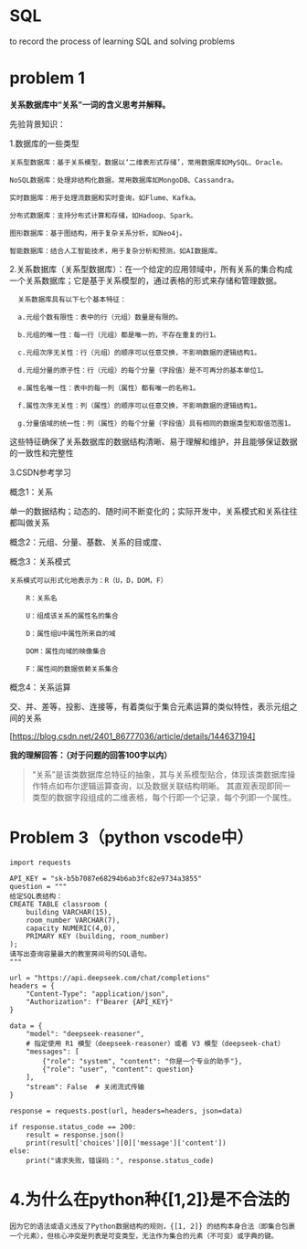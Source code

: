 # SQL
to record the process of learning SQL and solving problems

# problem 1
**关系数据库中“关系”一词的含义思考并解释。**

先验背景知识：

1.数据库的一些类型

    关系型数据库：基于关系模型，数据以‘二维表形式存储’，常用数据库如MySQL、Oracle。
  
    NoSQL数据库：处理非结构化数据，常用数据库如MongoDB、Cassandra。
  
    实时数据库：用于处理流数据和实时查询，如Flume、Kafka。
  
    分布式数据库：支持分布式计算和存储，如Hadoop、Spark。
  
    图形数据库：基于图结构，用于复杂关系分析，如Neo4j。
  
    智能数据库：结合人工智能技术，用于复杂分析和预测，如AI数据库。

2.关系数据库（关系型数据库）：在一个给定的应用领域中，所有关系的集合构成一个关系数据库；它是基于关系模型的，通过表格的形式来存储和管理数据。
     
      关系数据库具有以下七个基本特征：
      
      a.元组个数有限性：表中的行（元组）数量是有限的。
      
      b.元组的唯一性：每一行（元组）都是唯一的，不存在重复的行1。
      
      c.元组次序无关性：行（元组）的顺序可以任意交换，不影响数据的逻辑结构1。
      
      d.元组分量的原子性：行（元组）的每个分量（字段值）是不可再分的基本单位1。
      
      e.属性名唯一性：表中的每一列（属性）都有唯一的名称1。
      
      f.属性次序无关性：列（属性）的顺序可以任意交换，不影响数据的逻辑结构1。
      
      g.分量值域的统一性：列（属性）的每个分量（字段值）具有相同的数据类型和取值范围1。
      
  这些特征确保了关系数据库的数据结构清晰、易于理解和维护，并且能够保证数据的一致性和完整性


3.CSDN参考学习

概念1：关系

单一的数据结构；动态的、随时间不断变化的；实际开发中，关系模式和关系往往都叫做关系

概念2：元组、分量、基数、关系的目或度、



概念3：关系模式

    关系模式可以形式化地表示为：R（U，D，DOM，F）

        R：关系名

        U：组成该关系的属性名的集合

        D：属性组U中属性所来自的域

        DOM：属性向域的映像集合

        F：属性间的数据依赖关系集合

概念4：关系运算

交、并、差等，投影、连接等，有着类似于集合元素运算的类似特性，表示元组之间的关系

[https://blog.csdn.net/2401_86777036/article/details/144637194]

**我的理解回答：（对于问题的回答100字以内）**


>“关系”是该类数据库总特征的抽象，其与关系模型贴合，体现该类数据库操作特点如布尔逻辑运算查询，以及数据关联结构明晰。
>其直观表现即同一类型的数据字段组成的二维表格，每个行即一个记录，每个列即一个属性。


# Problem 3（python vscode中）
```
import requests

API_KEY = "sk-b5b7087e68294b6ab3fc82e9734a3855"  
question = """
给定SQL表结构：
CREATE TABLE classroom (
    building VARCHAR(15),
    room_number VARCHAR(7),
    capacity NUMERIC(4,0),
    PRIMARY KEY (building, room_number)
);
请写出查询容量最大的教室房间号的SQL语句。
"""

url = "https://api.deepseek.com/chat/completions"
headers = {
    "Content-Type": "application/json",
    "Authorization": f"Bearer {API_KEY}"
}

data = {
    "model": "deepseek-reasoner", 
    # 指定使用 R1 模型（deepseek-reasoner）或者 V3 模型（deepseek-chat）
    "messages": [
        {"role": "system", "content": "你是一个专业的助手"},
        {"role": "user", "content": question}
    ],
    "stream": False  # 关闭流式传输
}

response = requests.post(url, headers=headers, json=data)

if response.status_code == 200:
    result = response.json()
    print(result['choices'][0]['message']['content'])
else:
    print("请求失败，错误码：", response.status_code)
```

# 4.为什么在python种{[1,2]}是不合法的

    因为它的语法或语义违反了Python数据结构的规则，{[1, 2]} 的结构本身合法（即集合包裹一个元素），但核心冲突是列表是可变类型，无法作为集合的元素（不可变）或字典的键。
    




